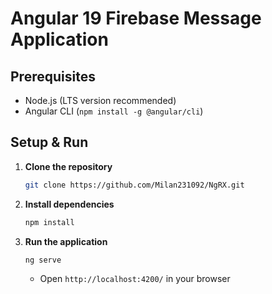# Angular 19 Firebase Message Application

## Prerequisites
- Node.js (LTS version recommended)
- Angular CLI (`npm install -g @angular/cli`)

## Setup & Run

1. **Clone the repository**  
   ```sh
   git clone https://github.com/Milan231092/NgRX.git
   ```

2. **Install dependencies**  
   ```sh
   npm install
   ```

3. **Run the application**  
   ```sh
   ng serve
   ```
   - Open `http://localhost:4200/` in your browser

